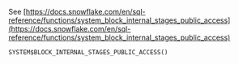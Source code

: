 See [https://docs.snowflake.com/en/sql-reference/functions/system_block_internal_stages_public_access](https://docs.snowflake.com/en/sql-reference/functions/system_block_internal_stages_public_access)
```
SYSTEM$BLOCK_INTERNAL_STAGES_PUBLIC_ACCESS()
```
